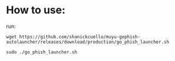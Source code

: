 # How to use:

run: 

`wget https://github.com/shanickcuello/muyu-gophish-autolauncher/releases/download/production/go_phish_launcher.sh`

`sudo ./go_phish_launcher.sh`

